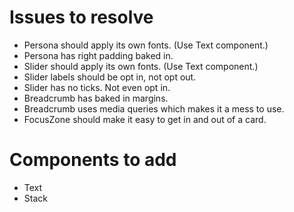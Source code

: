 
# Issues to resolve

* Persona should apply its own fonts. (Use Text component.)
* Persona has right padding baked in.
* Slider should apply its own fonts. (Use Text component.)
* Slider labels should be opt in, not opt out.
* Slider has no ticks. Not even opt in.
* Breadcrumb has baked in margins.
* Breadcrumb uses media queries which makes it a mess to use.
* FocusZone should make it easy to get in and out of a card.

# Components to add

* Text
* Stack

